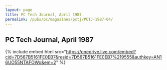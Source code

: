 ```yaml
---
layout: page
title: PC Tech Journal, April 1987
permalink: /pubs/pc/magazines/pctj/PCTJ-1987-04/
---
```


PC Tech Journal, April 1987
---------------------------

{% include embed.html src="https://onedrive.live.com/embed?cid=7D567B5161FE0EB7&resid=7D567B5161FE0EB7%219555&authkey=AN16UO55NTAFOWo&em=2" %}
